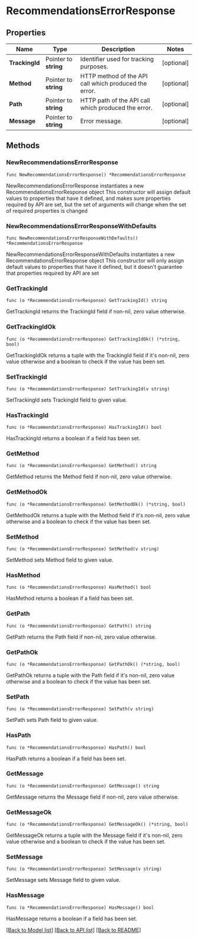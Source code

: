 # RecommendationsErrorResponse

## Properties

Name | Type | Description | Notes
------------ | ------------- | ------------- | -------------
**TrackingId** | Pointer to **string** | Identifier used for tracking purposes. | [optional] 
**Method** | Pointer to **string** | HTTP method of the API call which produced the error. | [optional] 
**Path** | Pointer to **string** | HTTP path of the API call which produced the error. | [optional] 
**Message** | Pointer to **string** | Error message. | [optional] 

## Methods

### NewRecommendationsErrorResponse

`func NewRecommendationsErrorResponse() *RecommendationsErrorResponse`

NewRecommendationsErrorResponse instantiates a new RecommendationsErrorResponse object
This constructor will assign default values to properties that have it defined,
and makes sure properties required by API are set, but the set of arguments
will change when the set of required properties is changed

### NewRecommendationsErrorResponseWithDefaults

`func NewRecommendationsErrorResponseWithDefaults() *RecommendationsErrorResponse`

NewRecommendationsErrorResponseWithDefaults instantiates a new RecommendationsErrorResponse object
This constructor will only assign default values to properties that have it defined,
but it doesn't guarantee that properties required by API are set

### GetTrackingId

`func (o *RecommendationsErrorResponse) GetTrackingId() string`

GetTrackingId returns the TrackingId field if non-nil, zero value otherwise.

### GetTrackingIdOk

`func (o *RecommendationsErrorResponse) GetTrackingIdOk() (*string, bool)`

GetTrackingIdOk returns a tuple with the TrackingId field if it's non-nil, zero value otherwise
and a boolean to check if the value has been set.

### SetTrackingId

`func (o *RecommendationsErrorResponse) SetTrackingId(v string)`

SetTrackingId sets TrackingId field to given value.

### HasTrackingId

`func (o *RecommendationsErrorResponse) HasTrackingId() bool`

HasTrackingId returns a boolean if a field has been set.

### GetMethod

`func (o *RecommendationsErrorResponse) GetMethod() string`

GetMethod returns the Method field if non-nil, zero value otherwise.

### GetMethodOk

`func (o *RecommendationsErrorResponse) GetMethodOk() (*string, bool)`

GetMethodOk returns a tuple with the Method field if it's non-nil, zero value otherwise
and a boolean to check if the value has been set.

### SetMethod

`func (o *RecommendationsErrorResponse) SetMethod(v string)`

SetMethod sets Method field to given value.

### HasMethod

`func (o *RecommendationsErrorResponse) HasMethod() bool`

HasMethod returns a boolean if a field has been set.

### GetPath

`func (o *RecommendationsErrorResponse) GetPath() string`

GetPath returns the Path field if non-nil, zero value otherwise.

### GetPathOk

`func (o *RecommendationsErrorResponse) GetPathOk() (*string, bool)`

GetPathOk returns a tuple with the Path field if it's non-nil, zero value otherwise
and a boolean to check if the value has been set.

### SetPath

`func (o *RecommendationsErrorResponse) SetPath(v string)`

SetPath sets Path field to given value.

### HasPath

`func (o *RecommendationsErrorResponse) HasPath() bool`

HasPath returns a boolean if a field has been set.

### GetMessage

`func (o *RecommendationsErrorResponse) GetMessage() string`

GetMessage returns the Message field if non-nil, zero value otherwise.

### GetMessageOk

`func (o *RecommendationsErrorResponse) GetMessageOk() (*string, bool)`

GetMessageOk returns a tuple with the Message field if it's non-nil, zero value otherwise
and a boolean to check if the value has been set.

### SetMessage

`func (o *RecommendationsErrorResponse) SetMessage(v string)`

SetMessage sets Message field to given value.

### HasMessage

`func (o *RecommendationsErrorResponse) HasMessage() bool`

HasMessage returns a boolean if a field has been set.


[[Back to Model list]](../README.md#documentation-for-models) [[Back to API list]](../README.md#documentation-for-api-endpoints) [[Back to README]](../README.md)



